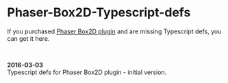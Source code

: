 # Phaser-Box2D-Typescript-defs

 If you purchased [Phaser Box2D plugin](http://phaser.io/shop/plugins) and are missing Typescript defs, you can get it here.

<br/>

**2016-03-03**<br/>
Typescript defs for Phaser Box2D plugin - initial version.
